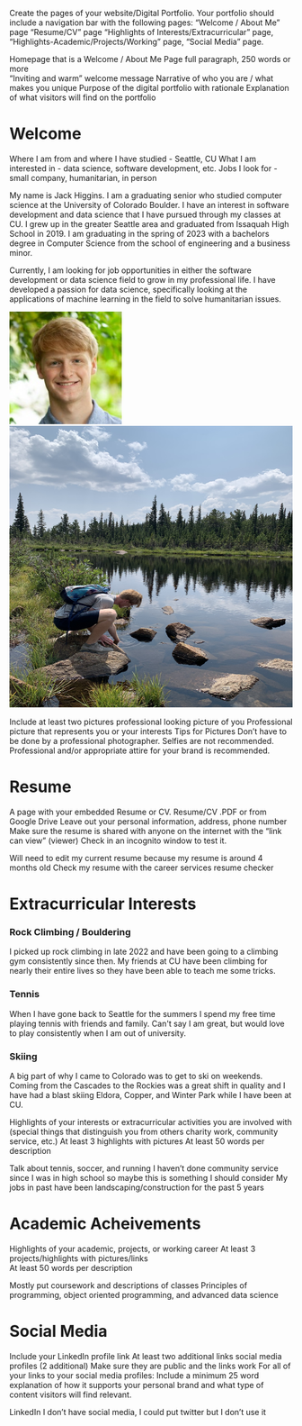 Create the pages of your website/Digital Portfolio.  Your portfolio should include a navigation bar with the following pages: 
“Welcome / About Me” page
“Resume/CV” page
“Highlights of Interests/Extracurricular” page,
“Highlights-Academic/Projects/Working” page,
“Social Media” page.

Homepage that is a Welcome / About Me Page
full paragraph, 250 words or more  
“Inviting and warm” welcome message
Narrative of who you are / what makes you unique 
Purpose of the digital portfolio with rationale
Explanation of what visitors will find on the portfolio 

# Welcome

Where I am from and where I have studied - Seattle, CU
What I am interested in - data science, software development, etc.
Jobs I look for - small company, humanitarian, in person

My name is Jack Higgins. I am a graduating senior who studied computer science at the University of Colorado Boulder. I have an interest in software development and data science that I have pursued through my classes at CU. I grew up in the greater Seattle area and graduated from Issaquah High School in 2019. I am graduating in the spring of 2023 with a bachelors degree in Computer Science from the school of engineering and a business minor.

Currently, I am looking for job opportunities in either the software development or data science field to grow in my professional life. I have developed a passion for data science, specifically looking at the applications of machine learning in the field to solve humanitarian issues.

![alt text](https://github.com/higginsjack/higginsjack.github.io/blob/main/headshot.jpg?raw=true)
<img src="https://github.com/higginsjack/higginsjack.github.io/blob/main/IMG_0129.jpg"  width="700" height="500">

Include at least two pictures
professional looking picture of you
Professional picture that represents you or your interests
Tips for Pictures
Don’t have to be done by a professional photographer.
Selfies are not recommended. 
Professional and/or appropriate attire for your brand is recommended. 

# Resume

A page with your embedded Resume or CV. 
Resume/CV .PDF or from Google Drive 
Leave out your personal information, address, phone number  
Make sure the resume is shared with anyone on the internet with the “link can view” (viewer) 
Check in an incognito window to test it. 

Will need to edit my current resume because my resume is around 4 months old
Check my resume with the career services resume checker

# Extracurricular Interests

### Rock Climbing / Bouldering
I picked up rock climbing in late 2022 and have been going to a climbing gym consistently since then. My friends at CU have been climbing for nearly their entire lives so they have been able to teach me some tricks.

### Tennis
When I have gone back to Seattle for the summers I spend my free time playing tennis with friends and family. Can't say I am great, but would love to play consistently when I am out of university.

### Skiing
A big part of why I came to Colorado was to get to ski on weekends. Coming from the Cascades to the Rockies was a great shift in quality and I have had a blast skiing Eldora, Copper, and Winter Park while I have been at CU.

Highlights of your interests or extracurricular activities you are involved with (special things that distinguish you from others charity work, community service, etc.)
At least 3 highlights with pictures
At least 50 words per description 

Talk about tennis, soccer, and running
I haven’t done community service since I was in high school so maybe this is something I should consider
My jobs in past have been landscaping/construction for the past 5 years

# Academic Acheivements

Highlights of your academic, projects, or working career 
At least 3 projects/highlights with pictures/links  
At least 50 words per description 

Mostly put coursework and descriptions of classes
Principles of programming, object oriented programming, and advanced data science


# Social Media
Include your LinkedIn profile link 
At least two additional links social media profiles (2 additional)
Make sure they are public and the links work
For all of your links to your social media profiles: Include a minimum 25 word explanation of how it supports your personal brand and what type of content visitors will find relevant. 


LinkedIn
I don’t have social media, I could put twitter but I don’t use it
